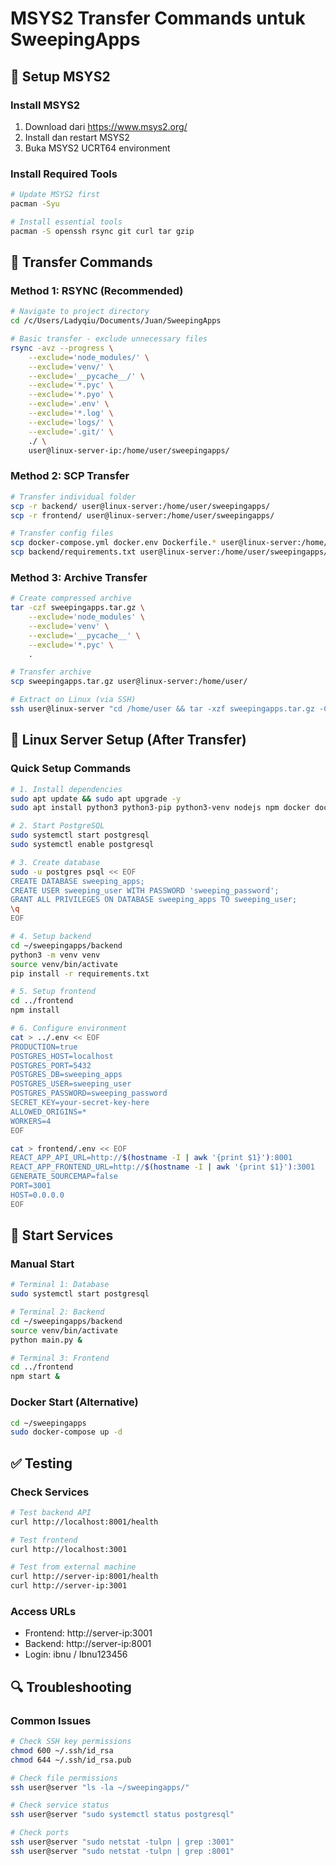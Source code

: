 # MSYS2 Transfer Commands untuk SweepingApps

## 🔧 Setup MSYS2

### Install MSYS2
1. Download dari https://www.msys2.org/
2. Install dan restart MSYS2
3. Buka MSYS2 UCRT64 environment

### Install Required Tools
```bash
# Update MSYS2 first
pacman -Syu

# Install essential tools
pacman -S openssh rsync git curl tar gzip
```

## 🚀 Transfer Commands

### Method 1: RSYNC (Recommended)
```bash
# Navigate to project directory
cd /c/Users/Ladyqiu/Documents/Juan/SweepingApps

# Basic transfer - exclude unnecessary files
rsync -avz --progress \
    --exclude='node_modules/' \
    --exclude='venv/' \
    --exclude='__pycache__/' \
    --exclude='*.pyc' \
    --exclude='*.pyo' \
    --exclude='.env' \
    --exclude='*.log' \
    --exclude='logs/' \
    --exclude='.git/' \
    ./ \
    user@linux-server-ip:/home/user/sweepingapps/
```

### Method 2: SCP Transfer
```bash
# Transfer individual folder
scp -r backend/ user@linux-server:/home/user/sweepingapps/
scp -r frontend/ user@linux-server:/home/user/sweepingapps/

# Transfer config files
scp docker-compose.yml docker.env Dockerfile.* user@linux-server:/home/user/sweepingapps/
scp backend/requirements.txt user@linux-server:/home/user/sweepingapps/backend/
```

### Method 3: Archive Transfer
```bash
# Create compressed archive
tar -czf sweepingapps.tar.gz \
    --exclude='node_modules' \
    --exclude='venv' \
    --exclude='__pycache__' \
    --exclude='*.pyc' \
    .

# Transfer archive
scp sweepingapps.tar.gz user@linux-server:/home/user/

# Extract on Linux (via SSH)
ssh user@linux-server "cd /home/user && tar -xzf sweepingapps.tar.gz -C /home/user/sweepingapps/"
```

## 🐧 Linux Server Setup (After Transfer)

### Quick Setup Commands
```bash
# 1. Install dependencies
sudo apt update && sudo apt upgrade -y
sudo apt install python3 python3-pip python3-venv nodejs npm docker docker-compose git postgresql

# 2. Start PostgreSQL
sudo systemctl start postgresql
sudo systemctl enable postgresql

# 3. Create database
sudo -u postgres psql << EOF
CREATE DATABASE sweeping_apps;
CREATE USER sweeping_user WITH PASSWORD 'sweeping_password';
GRANT ALL PRIVILEGES ON DATABASE sweeping_apps TO sweeping_user;
\q
EOF

# 4. Setup backend
cd ~/sweepingapps/backend
python3 -m venv venv
source venv/bin/activate
pip install -r requirements.txt

# 5. Setup frontend  
cd ../frontend
npm install

# 6. Configure environment
cat > ../.env << EOF
PRODUCTION=true
POSTGRES_HOST=localhost
POSTGRES_PORT=5432
POSTGRES_DB=sweeping_apps
POSTGRES_USER=sweeping_user
POSTGRES_PASSWORD=sweeping_password
SECRET_KEY=your-secret-key-here
ALLOWED_ORIGINS=*
WORKERS=4
EOF

cat > frontend/.env << EOF
REACT_APP_API_URL=http://$(hostname -I | awk '{print $1}'):8001
REACT_APP_FRONTEND_URL=http://$(hostname -I | awk '{print $1}'):3001
GENERATE_SOURCEMAP=false
PORT=3001
HOST=0.0.0.0
EOF
```

## 🚀 Start Services

### Manual Start
```bash
# Terminal 1: Database
sudo systemctl start postgresql

# Terminal 2: Backend
cd ~/sweepingapps/backend
source venv/bin/activate
python main.py &

# Terminal 3: Frontend  
cd ../frontend
npm start &
```

### Docker Start (Alternative)
```bash
cd ~/sweepingapps
sudo docker-compose up -d
```

## ✅ Testing

### Check Services
```bash
# Test backend API
curl http://localhost:8001/health

# Test frontend
curl http://localhost:3001

# Test from external machine
curl http://server-ip:8001/health
curl http://server-ip:3001
```

### Access URLs
- Frontend: http://server-ip:3001
- Backend: http://server-ip:8001 
- Login: ibnu / Ibnu123456

## 🔍 Troubleshooting

### Common Issues
```bash
# Check SSH key permissions
chmod 600 ~/.ssh/id_rsa
chmod 644 ~/.ssh/id_rsa.pub

# Check file permissions
ssh user@server "ls -la ~/sweepingapps/"

# Check service status
ssh user@server "sudo systemctl status postgresql"

# Check ports
ssh user@server "sudo netstat -tulpn | grep :3001"
ssh user@server "sudo netstat -tulpn | grep :8001"
```

